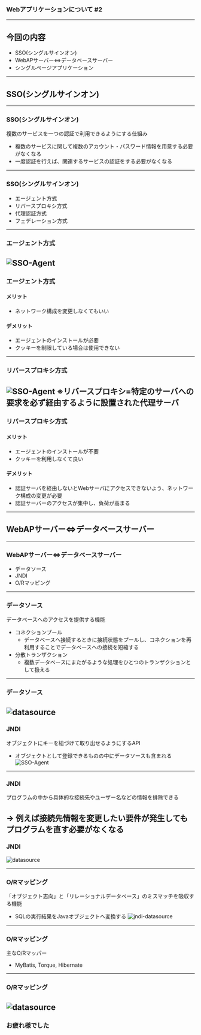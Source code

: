 ### Webアプリケーションについて #2
---
## 今回の内容
- SSO(シングルサインオン)
- WebAPサーバー⇔データベースサーバー
- シングルページアプリケーション
---
## SSO(シングルサインオン)
---
### SSO(シングルサインオン)
複数のサービスを一つの認証で利用できるようにする仕組み
 - 複数のサービスに関して複数のアカウント・パスワード情報を用意する必要がなくなる
 - 一度認証を行えば、関連するサービスの認証をする必要がなくなる
---
### SSO(シングルサインオン)
- エージェント方式
- リバースプロキシ方式
- 代理認証方式
- フェデレーション方式
---
### エージェント方式
![SSO-Agent](./images/SSO_agent.png)
---
### エージェント方式
#### メリット
- ネットワーク構成を変更しなくてもいい

#### デメリット
- エージェントのインストールが必要
- クッキーを制限している場合は使用できない
---
### リバースプロキシ方式
![SSO-Agent](./images/SSO_proxy.png)
※リバースプロキシ=特定のサーバへの要求を必ず経由するように設置された代理サーバ
---
### リバースプロキシ方式
#### メリット
- エージェントのインストールが不要
- クッキーを利用しなくて良い

#### デメリット
- 認証サーバを経由しないとWebサーバにアクセスできないよう、ネットワーク構成の変更が必要
- 認証サーバーのアクセスが集中し、負荷が高まる
---
## WebAPサーバー⇔データベースサーバー
---
### WebAPサーバー⇔データベースサーバー
- データソース
- JNDI
- O/Rマッピング
---
### データソース
データベースへのアクセスを提供する機能
- コネクションプール
  * データベースへ接続するときに接続状態をプールし、コネクションを再利用することでデータベースへの接続を短縮する
- 分散トランザクション
  * 複数データベースにまたがるような処理をひとつのトランザクションとして扱える
---
### データソース
![datasource](./images/datasource.png)
---
### JNDI
オブジェクトにキーを紐づけて取り出せるようにするAPI
- オブジェクトとして登録できるものの中にデータソースも含まれる
![SSO-Agent](./images/jndi.png)
---
### JNDI
プログラムの中から具体的な接続先やユーザー名などの情報を排除できる

→ 例えば接続先情報を変更したい要件が発生してもプログラムを直す必要がなくなる
---
### JNDI
![datasource](./images/datasource_jndi.png)

---
### O/Rマッピング
「オブジェクト志向」と「リレーショナルデータベース」のミスマッチを吸収する機能
 - SQLの実行結果をJavaオブジェクトへ変換する
![jndi-datasource](./images/Object_RDB.png)
---
### O/Rマッピング
主なO/Rマッパー
- MyBatis, Torque, Hibernate
---
### O/Rマッピング
![datasource](./images/datasource_jndi_or.png)
---
### お疲れ様でした
